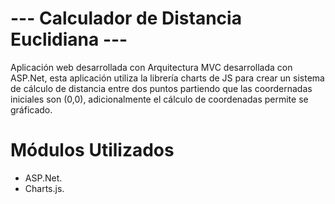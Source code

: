 # --- Calculador de Distancia Euclidiana --- #
Aplicación web desarrollada con Arquitectura MVC desarrollada con ASP.Net, esta aplicación utiliza la librería charts de JS para crear un sistema de cálculo de distancia entre dos puntos partiendo que las coordernadas iniciales son (0,0), adicionalmente el cálculo de coordenadas permite se gráficado.

# Módulos Utilizados
- ASP.Net.
- Charts.js.
